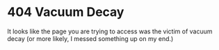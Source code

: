 404 Vacuum Decay
================

It looks like the page you are trying to access was the victim of vacuum decay (or more likely, I messed something up on my end.)

